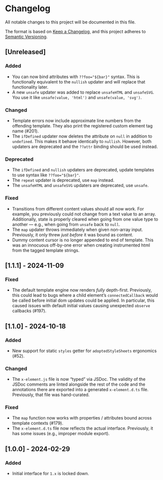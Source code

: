 # Changelog
All notable changes to this project will be documented in this file.

The format is based on [Keep a Changelog](https://keepachangelog.com/en/1.0.0/),
and this project adheres to [Semantic Versioning](https://semver.org/spec/v2.0.0.html).

## [Unreleased]

### Added

- You can now bind attributes with `??foo="${bar}"` syntax. This is functionally
  equivalent to the `nullish` updater and will replace that functionality later.
- A new `unsafe` updater was added to replace `unsafeHTML` and `unsafeSVG`. You
  use it like `unsafe(value, 'html')` and `unsafe(value, 'svg')`.

### Changed

- Template errors now include approximate line numbers from the offending
  template. They also print the registered custom element tag name (#201).
- The `ifDefined` updater now deletes the attribute on `null` in addition to
  `undefined`. This makes it behave identically to `nullish`. However, both
  updaters are deprecated and the `??attr` binding should be used instead.

### Deprecated

- The `ifDefined` and `nullish` updaters are deprecated, update templates to use
  syntax like `??foo="${bar}"`.
- The `repeat` updater is deprecated, use `map` instead.
- The `unsafeHTML` and `unsafeSVG` updaters are deprecated, use `unsafe`.

### Fixed

- Transitions from different content values should all now work. For example,
  you previously could not change from a text value to an array. Additionally,
  state is properly cleared when going from one value type to another — e.g.,
  when going from `unsafe` back to `null`.
- The `map` updater throws immediately when given non-array input. Previously,
  it only threw _just before_ it was bound as content.
- Dummy content cursor is no longer appended to end of template. This was an
  innocuous off-by-one error when creating instrumented html from the tagged
  template strings.

## [1.1.1] - 2024-11-09

### Fixed

- The default template engine now renders _fully_ depth-first. Previously, this
  could lead to bugs where a child element’s `connectedCallback` would be called
  before initial dom updates could be applied. In particular, this caused issues
  with default initial values causing unexpected `observe` callbacks (#197).

## [1.1.0] - 2024-10-18

### Added

- New support for static `styles` getter for `adoptedStyleSheets` ergonomics
  (#52).

### Changed

- The `x-element.js` file is now “typed” via JSDoc. The validity of the JSDoc
  comments are linted alongside the rest of the code and the annotations there
  are exported into a generated `x-element.d.ts` file. Previously, that file was
  hand-curated.

### Fixed

- The `map` function now works with properties / attributes bound across
  template contexts (#179).
- The `x-element.d.ts` file now reflects the actual interface. Previously, it
  has some issues (e.g., improper module export).

## [1.0.0] - 2024-02-29

### Added

- Initial interface for `1.x` is locked down.
